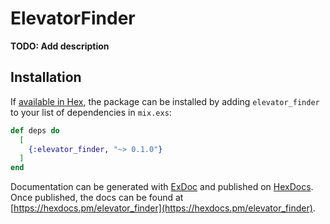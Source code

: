 # ElevatorFinder

**TODO: Add description**

## Installation

If [available in Hex](https://hex.pm/docs/publish), the package can be installed
by adding `elevator_finder` to your list of dependencies in `mix.exs`:

```elixir
def deps do
  [
    {:elevator_finder, "~> 0.1.0"}
  ]
end
```

Documentation can be generated with [ExDoc](https://github.com/elixir-lang/ex_doc)
and published on [HexDocs](https://hexdocs.pm). Once published, the docs can
be found at [https://hexdocs.pm/elevator_finder](https://hexdocs.pm/elevator_finder).

